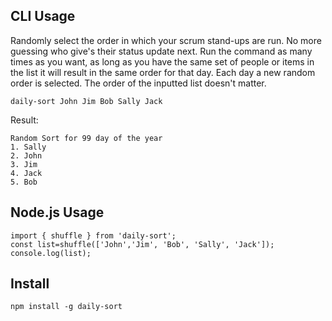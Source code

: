 ## CLI Usage

Randomly select the order in which your scrum stand-ups are run. No more
guessing who give's their status update next. Run the command as many times as
you want, as long as you have the same set of people or items in the list it
will result in the same order for that day. Each day a new random order is
selected. The order of the inputted list doesn't matter.

`daily-sort John Jim Bob Sally Jack`

Result:
```
Random Sort for 99 day of the year
1. Sally
2. John
3. Jim
4. Jack
5. Bob
```

## Node.js Usage

```
import { shuffle } from 'daily-sort';
const list=shuffle(['John','Jim', 'Bob', 'Sally', 'Jack']);
console.log(list);
```

## Install 
`npm install -g daily-sort`
